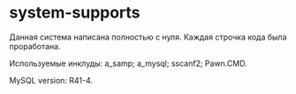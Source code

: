 # system-supports
Данная система написана полностью с нуля. Каждая строчка кода была проработана.

Используемые инклуды:
a_samp;
a_mysql;
sscanf2;
Pawn.CMD.

MySQL version: R41-4.
